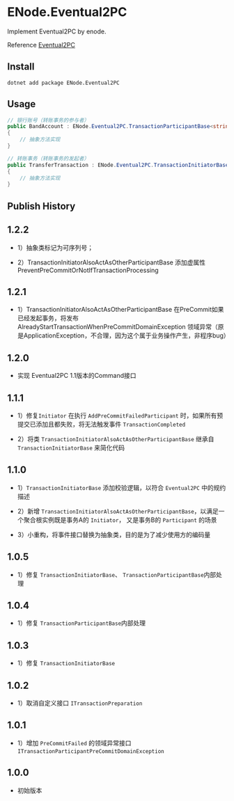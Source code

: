 # ENode.Eventual2PC
Implement Eventual2PC by enode.

Reference [Eventual2PC](https://github.com/berkaroad/Eventual2PC)

## Install

```
dotnet add package ENode.Eventual2PC
```

## Usage

```csharp
// 银行账号（转账事务的参与者）
public BandAccount : ENode.Eventual2PC.TransactionParticipantBase<string>
{
    // 抽象方法实现
}

// 转账事务（转账事务的发起者）
public TransferTransaction : ENode.Eventual2PC.TransactionInitiatorBase<TransferTransaction, string>
{
    // 抽象方法实现
}
```

## Publish History

## 1.2.2

- 1）抽象类标记为可序列号；

- 2）TransactionInitiatorAlsoActAsOtherParticipantBase 添加虚属性 PreventPreCommitOrNotIfTransactionProcessing

## 1.2.1

- 1）TransactionInitiatorAlsoActAsOtherParticipantBase 在PreCommit如果已经发起事务，将发布AlreadyStartTransactionWhenPreCommitDomainException 领域异常（原是ApplicationException，不合理，因为这个属于业务操作产生，非程序bug）

## 1.2.0

- 实现 Eventual2PC 1.1版本的Command接口

## 1.1.1

- 1）修复`Initiator` 在执行 `AddPreCommitFailedParticipant` 时，如果所有预提交已添加且都失败，将无法触发事件 `TransactionCompleted` 

- 2）将类 `TransactionInitiatorAlsoActAsOtherParticipantBase` 继承自 `TransactionInitiatorBase` 来简化代码

## 1.1.0

- 1）`TransactionInitiatorBase` 添加校验逻辑，以符合 `Eventual2PC` 中的规约描述

- 2）新增 `TransactionInitiatorAlsoActAsOtherParticipantBase`，以满足一个聚合根实例既是事务A的 `Initiator`， 又是事务B的 `Participant` 的场景

- 3）小重构，将事件接口替换为抽象类，目的是为了减少使用方的编码量

## 1.0.5

- 1）修复 `TransactionInitiatorBase`、 `TransactionParticipantBase`内部处理

## 1.0.4

- 1）修复 `TransactionParticipantBase`内部处理


## 1.0.3

- 1）修复 `TransactionInitiatorBase`


## 1.0.2

- 1）取消自定义接口 `ITransactionPreparation`

## 1.0.1

- 1）增加 `PreCommitFailed` 的领域异常接口 `ITransactionParticipantPreCommitDomainException`

## 1.0.0

- 初始版本